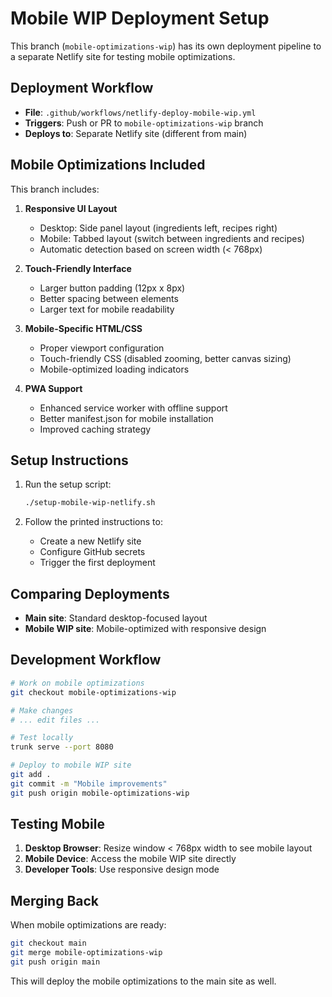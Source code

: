 # Mobile WIP Deployment Setup

This branch (`mobile-optimizations-wip`) has its own deployment pipeline to a separate Netlify site for testing mobile optimizations.

## Deployment Workflow

- **File**: `.github/workflows/netlify-deploy-mobile-wip.yml`
- **Triggers**: Push or PR to `mobile-optimizations-wip` branch
- **Deploys to**: Separate Netlify site (different from main)

## Mobile Optimizations Included

This branch includes:

1. **Responsive UI Layout**
   - Desktop: Side panel layout (ingredients left, recipes right)
   - Mobile: Tabbed layout (switch between ingredients and recipes)
   - Automatic detection based on screen width (< 768px)

2. **Touch-Friendly Interface**
   - Larger button padding (12px x 8px)
   - Better spacing between elements
   - Larger text for mobile readability

3. **Mobile-Specific HTML/CSS**
   - Proper viewport configuration
   - Touch-friendly CSS (disabled zooming, better canvas sizing)
   - Mobile-optimized loading indicators

4. **PWA Support**
   - Enhanced service worker with offline support
   - Better manifest.json for mobile installation
   - Improved caching strategy

## Setup Instructions

1. Run the setup script:
   ```bash
   ./setup-mobile-wip-netlify.sh
   ```

2. Follow the printed instructions to:
   - Create a new Netlify site
   - Configure GitHub secrets
   - Trigger the first deployment

## Comparing Deployments

- **Main site**: Standard desktop-focused layout
- **Mobile WIP site**: Mobile-optimized with responsive design

## Development Workflow

```bash
# Work on mobile optimizations
git checkout mobile-optimizations-wip

# Make changes
# ... edit files ...

# Test locally
trunk serve --port 8080

# Deploy to mobile WIP site
git add .
git commit -m "Mobile improvements"
git push origin mobile-optimizations-wip
```

## Testing Mobile

1. **Desktop Browser**: Resize window < 768px width to see mobile layout
2. **Mobile Device**: Access the mobile WIP site directly
3. **Developer Tools**: Use responsive design mode

## Merging Back

When mobile optimizations are ready:

```bash
git checkout main
git merge mobile-optimizations-wip
git push origin main
```

This will deploy the mobile optimizations to the main site as well.
